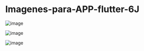 # Imagenes-para-APP-flutter-6J

![image](https://github.com/user-attachments/assets/e18f2d20-07e5-48d4-a822-4ebbea0b66e9)

![image](https://github.com/user-attachments/assets/cf175a98-f349-417e-891c-e4986c0ceb27)

![image](https://github.com/user-attachments/assets/d5acffcf-13e8-499f-94d3-8b76e6d2ba27)
